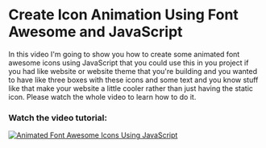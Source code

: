 # Create Icon Animation Using Font Awesome and JavaScript

In this video I'm going to show you how to create some animated font awesome icons using JavaScript that you could use this in you project if you had like website or website theme that you're building and you wanted to have like three boxes with these icons and some text and you know stuff like that make your website a little cooler rather than just having the static icon. Please watch the whole video to learn how to do it. 

<h3>Watch the video tutorial: </h3>

[![Animated Font Awesome Icons Using JavaScript](https://img.youtube.com/vi/m9GIpg6IvM8/maxresdefault.jpg)](http://www.youtube.com/watch?v=m9GIpg6IvM8 "Create Icon Animation Using Font Awesome and JavaScript")
